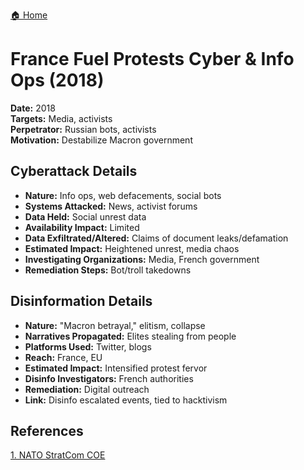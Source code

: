 <a href="{{ '/' | relative_url }}" class="home-button">🏠 Home</a>

# France Fuel Protests Cyber & Info Ops (2018)

**Date:** 2018  
**Targets:** Media, activists  
**Perpetrator:** Russian bots, activists  
**Motivation:** Destabilize Macron government

## Cyberattack Details
- **Nature:** Info ops, web defacements, social bots
- **Systems Attacked:** News, activist forums
- **Data Held:** Social unrest data
- **Availability Impact:** Limited
- **Data Exfiltrated/Altered:** Claims of document leaks/defamation
- **Estimated Impact:** Heightened unrest, media chaos
- **Investigating Organizations:** Media, French government
- **Remediation Steps:** Bot/troll takedowns

## Disinformation Details
- **Nature:** "Macron betrayal," elitism, collapse
- **Narratives Propagated:** Elites stealing from people
- **Platforms Used:** Twitter, blogs
- **Reach:** France, EU
- **Estimated Impact:** Intensified protest fervor
- **Disinfo Investigators:** French authorities
- **Remediation:** Digital outreach
- **Link:** Disinfo escalated events, tied to hacktivism

## References
[1. NATO StratCom COE](https://stratcomcoe.org/publications/hybrid-threats-2007-cyber-attacks-on-estonia/86)
